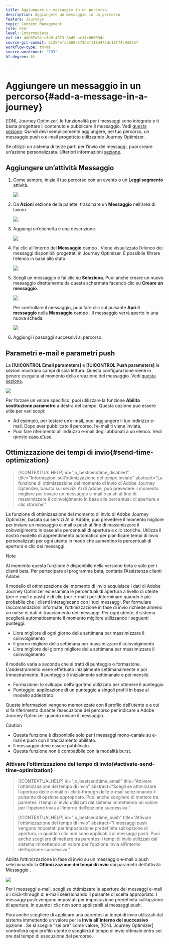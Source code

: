 ```yaml
---
title: Aggiungere un messaggio in un percorso
description: Aggiungere un messaggio in un percorso
feature: Journeys
topic: Content Management
role: User
level: Intermediate
exl-id: 4db07a9e-c3dd-4873-8bd9-ac34c860694c
source-git-commit: 51254efaab08a572def118d475dc18f74c9d29b7
workflow-type: tm+mt
source-wordcount: '793'
ht-degree: 6%

---
```


# Aggiungere un messaggio in un percorso{#add-a-message-in-a-journey}

[!DNL Journey Optimizer] le funzionalità per i messaggi sono integrate e ti basta progettare il contenuto e pubblicare il messaggio. Vedi [questa sezione](../messages/get-started-content.md). Quindi devi semplicemente aggiungere, nel tuo percorso, un messaggio push o e-mail progettato utilizzando Journey Optimizer.

Se utilizzi un sistema di terze parti per l’invio dei messaggi, puoi creare un’azione personalizzata. Ulteriori informazioni [sezione](../action/action.md).

## Aggiungere un’attività Messaggio

1. Come sempre, inizia il tuo percorso con un evento o un **Leggi segmento** attività.

   ![](../assets/jo-message0.png)

1. Da **Azioni** sezione della palette, trascinare un **Messaggio** nell’area di lavoro.

   ![](../assets/jo-message1.png)

1. Aggiungi un’etichetta e una descrizione.

   ![](../assets/jo-message2.png)

1. Fai clic all’interno del **Messaggio** campo . Viene visualizzato l’elenco dei messaggi disponibili progettati in Journey Optimizer. È possibile filtrare l’elenco in base allo stato.

   ![](../assets/jo-message3.png)

1. Scegli un messaggio e fai clic su **Seleziona**. Puoi anche creare un nuovo messaggio direttamente da questa schermata facendo clic su **Creare un messaggio**.

   ![](../assets/jo-message4-ter.png)

   Per controllare il messaggio, puoi fare clic sul pulsante **Apri il messaggio** nella **Messaggio** campo . Il messaggio verrà aperto in una nuova scheda.

   ![](../assets/jo-message4-bis.png)

1. Aggiungi i passaggi successivi al percorso.

## Parametri e-mail e parametri push

La **[!UICONTROL Email parameters]** e **[!UICONTROL Push parameters]** le sezioni mostrano campi di sola lettura. Questa configurazione viene in genere eseguita al momento della creazione del messaggio. Vedi [questa sezione](../messages/get-started-content.md).

![](../assets/jo-message4.png)

Per forzare un valore specifico, puoi utilizzare la funzione **Abilita sostituzione parametro** a destra del campo. Questa opzione può essere utile per vari scopi:

* Ad esempio, per testare un’e-mail, puoi aggiungere il tuo indirizzo e-mail. Dopo aver pubblicato il percorso, l’e-mail ti viene inviata.
* Puoi fare riferimento all’indirizzo e-mail degli abbonati a un elenco. Vedi questo [caso d&#39;uso](message-to-subscribers-uc.md).

## Ottimizzazione dei tempi di invio{#send-time-optimization}

>[!CONTEXTUALHELP]
>id="jo_bestsendtime_disabled"
>title="Informazioni sull’ottimizzazione del tempo inviato"
>abstract="La funzione di ottimizzazione del momento di invio di Adobe Journey Optimizer, basata sui servizi AI di Adobe, può prevedere il momento migliore per inviare un messaggio e-mail o push al fine di massimizzare il coinvolgimento in base alle percentuali di apertura e clic storiche."

La funzione di ottimizzazione del momento di invio di Adobe Journey Optimizer, basata sui servizi AI di Adobe, può prevedere il momento migliore per inviare un messaggio e-mail o push al fine di massimizzare il coinvolgimento in base alle percentuali di apertura e clic storiche. Utilizza il nostro modello di apprendimento automatico per pianificare tempi di invio personalizzati per ogni utente in modo che aumentino le percentuali di apertura e clic dei messaggi.

>[!NOTE]
>
>Al momento questa funzione è disponibile nella versione beta e solo per i clienti beta. Per partecipare al programma beta, contatta l’Assistenza clienti Adobe.

Il modello di ottimizzazione del momento di invio acquisisce i dati di Adobe Journey Optimizer ed esamina le percentuali di apertura a livello di utente (per e-mail e push) e di clic (per e-mail) per determinare quando è più probabile che i clienti interagiscano con i tuoi messaggi. Per formulare raccomandazioni informate, l’ottimizzazione in fase di invio richiede almeno un mese di dati di tracciamento dei messaggi. Per ogni utente, il sistema sceglierà automaticamente il momento migliore utilizzando i seguenti punteggi:

* L&#39;ora migliore di ogni giorno della settimana per massimizzare il coinvolgimento
* Il giorno migliore della settimana per massimizzare il coinvolgimento
* L&#39;ora migliore del giorno migliore della settimana per massimizzare il coinvolgimento

Il modello varia a seconda che si tratti di punteggio o formazione. L&#39;addestramento viene effettuato inizialmente settimanalmente e poi trimestralmente. Il punteggio è inizialmente settimanale e poi mensile.

* Formazione: lo sviluppo dell’algoritmo utilizzato per ottenere il punteggio
* Punteggio: applicazione di un punteggio a singoli profili in base al modello addestrato

Queste informazioni vengono memorizzate con il profilo dell’utente e a cui si fa riferimento durante l’esecuzione del percorso per indicare a Adobe Journey Optimizer quando inviare il messaggio.

>[!CAUTION]
>
>* Questa funzione è disponibile solo per i messaggi mono-canale su e-mail e push con il tracciamento abilitato.
>* Il messaggio deve essere pubblicato.
>* Questa funzione non è compatibile con la modalità burst.


### Attivare l’ottimizzazione del tempo di invio{#activate-send-time-optimization}

>[!CONTEXTUALHELP]
>id="jo_bestsendtime_email"
>title="Attivare l’ottimizzazione del tempo di invio"
>abstract="Scegli se ottimizzare l’apertura delle e-mail o i click-through delle e-mail selezionando il pulsante di opzione appropriato. Puoi anche scegliere di mettere tra parentesi i tempi di invio utilizzati dal sistema immettendo un valore per l’opzione Invia all’interno dell’opzione successiva."

>[!CONTEXTUALHELP]
>id="jo_bestsendtime_push"
>title="Attivare l’ottimizzazione del tempo di invio"
>abstract="I messaggi push vengono impostati per impostazione predefinita sull’opzione di apertura, in quanto i clic non sono applicabili ai messaggi push. Puoi anche scegliere di mettere tra parentesi i tempi di invio utilizzati dal sistema immettendo un valore per l’opzione Invia all’interno dell’opzione successiva."

Abilita l’ottimizzazione in fase di invio su un messaggio e-mail o push selezionando la **Ottimizzazione dei tempi di invio** dai parametri dell’attività Messaggio .

![](../assets/jo-message5.png)

Per i messaggi e-mail, scegli se ottimizzare le aperture dei messaggi e-mail o i click-through di e-mail selezionando il pulsante di scelta appropriato. I messaggi push vengono impostati per impostazione predefinita sull’opzione di apertura, in quanto i clic non sono applicabili ai messaggi push.

Puoi anche scegliere di applicare una parentesi ai tempi di invio utilizzati dal sistema immettendo un valore per la **Invia all&#39;interno del successivo** opzione . Se si sceglie &quot;sei ore&quot; come valore, [!DNL Journey Optimizer] controllerà ogni profilo utente e sceglierà il tempo di invio ottimale entro sei ore dal tempo di esecuzione del percorso.
